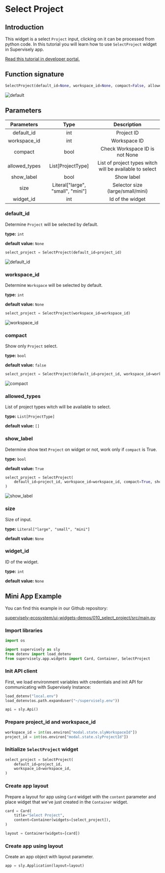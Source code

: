 # Select Project

## Introduction

This widget is a select `Project` input, clicking on it can be processed from python code. In this tutorial you will learn how to use `SelectProject` widget in Supervisely app.

[Read this tutorial in developer portal.](https://developer.supervise.ly/app-development/apps-with-gui/SelectProject)

## Function signature

```python
SelectProject(default_id=None, workspace_id=None, compact=False, allowed_types=[], show_label=True, size=None, widget_id=None)
```

![default](https://user-images.githubusercontent.com/79905215/216376305-1556627a-ef61-4df7-900c-ac2ffbb9c8d0.png)

## Parameters

|  Parameters   |               Type                |                       Description                       |
| :-----------: | :-------------------------------: | :-----------------------------------------------------: |
|  default_id   |                int                |                       Project ID                        |
| workspace_id  |                int                |                      Workspace ID                       |
|    compact    |               bool                |             Check Workspace ID is not None              |
| allowed_types |         List[ProjectType]         | List of project types witch will be available to select |
|  show_label   |               bool                |                       Show label                        |
|     size      | Literal["large", "small", "mini"] |            Selector size (large/small/mini)             |
|   widget_id   |                int                |                    Id of the widget                     |

### default_id

Determine `Project` will be selected by default.

**type:** `int`

**default value:** `None`

```python
select_project = SelectProject(default_id=project_id)
```

![default_id](https://user-images.githubusercontent.com/79905215/216376305-1556627a-ef61-4df7-900c-ac2ffbb9c8d0.png)

### workspace_id

Determine `Workspace` will be selected by default.

**type:** `int`

**default value:** `None`

```python
select_project = SelectProject(workspace_id=workspace_id)
```

![workspace_id](https://user-images.githubusercontent.com/79905215/216376305-1556627a-ef61-4df7-900c-ac2ffbb9c8d0.png)

### compact

Show only `Project` select.

**type:** `bool`

**default value:** `false`

```python
select_project = SelectProject(default_id=project_id, workspace_id=workspace_id, compact=True)
```

![compact](https://user-images.githubusercontent.com/79905215/216376305-1556627a-ef61-4df7-900c-ac2ffbb9c8d0.png)

### allowed_types

List of project types witch will be available to select.

**type:** `List[ProjectType]`

**default value:** `[]`

### show_label

Determine show text `Project` on widget or not, work only if `compact` is True.

**type:** `bool`

**default value:** `True`

```python
select_project = SelectProject(
    default_id=project_id, workspace_id=workspace_id, compact=True, show_label=False
)
```

![show_label](https://user-images.githubusercontent.com/79905215/216376305-1556627a-ef61-4df7-900c-ac2ffbb9c8d0.png)

### size

Size of input.

**type:** `Literal["large", "small", "mini"]`

**default value:** `None`

### widget_id

ID of the widget.

**type:** `int`

**default value:** `None`

## Mini App Example

You can find this example in our Github repository:

[supervisely-ecosystem/ui-widgets-demos/010_select_project/src/main.py](https://github.com/supervisely-ecosystem/ui-widgets-demos/blob/master/010_select_project/src/main.py)

### Import libraries

```python
import os

import supervisely as sly
from dotenv import load_dotenv
from supervisely.app.widgets import Card, Container, SelectProject
```

### Init API client

First, we load environment variables with credentials and init API for communicating with Supervisely Instance:

```python
load_dotenv("local.env")
load_dotenv(os.path.expanduser("~/supervisely.env"))

api = sly.Api()
```

### Prepare project_id and workspace_id

```python
workspace_id = int(os.environ["modal.state.slyWorkspaceId"])
project_id = int(os.environ["modal.state.slyProjectId"])
```

### Initialize `SelectProject` widget

```python
select_project = SelectProject(
    default_id=project_id,
    workspace_id=workspace_id,
)
```

### Create app layout

Prepare a layout for app using `Card` widget with the `content` parameter and place widget that we've just created in the `Container` widget.

```python
card = Card(
    title="Select Project",
    content=Container(widgets=[select_project]),
)

layout = Container(widgets=[card])
```

### Create app using layout

Create an app object with layout parameter.

```python
app = sly.Application(layout=layout)
```
